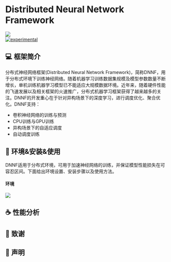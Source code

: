 # Distributed Neural Network Framework
![](http://ww1.sinaimg.cn/large/005L0VzSly1g2lmyk95rbj30ku08caaa.jpg)  
[![experimental](http://badges.github.io/stability-badges/dist/experimental.svg)](http://github.com/badges/stability-badges)  
## :computer: 框架简介
分布式神经网络框架(Distributed Neural Network Framework)，简称DNNF，用于分布式环境下训练神经网络。随着机器学习训练数据集规模及模型参数数量不断增长，单机训练机器学习模型已不能适应大规模数据环境。近年来，随着硬件性能的飞速发展以及相关框架的火速推广，分布式机器学习框架获得了越来越多的关注。DNNF的开发重心在于针对异构场景下的深度学习，进行调度优化、聚合优化。DNNF支持：  
- 卷积神经网络的训练与预测
- CPU训练与GPU训练
- 异构场景下的自适应调度
- 自动调度训练

## :wrench: 环境&安装&使用
DNNF适用于分布式环境，可用于加速神经网络的训练，并保证模型性能损失在可容忍区间。下面给出环境设置、安装步骤以及使用方法。  
#### 环境
![](http://ww1.sinaimg.cn/large/005L0VzSly1g2lok40gu0j30z20jcmz9.jpg)

## :coffee: 性能分析

## :watermelon: 致谢

## :memo: 声明
